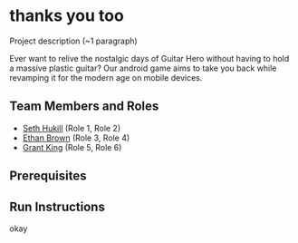 # thanks you too

Project description (~1 paragraph)

Ever want to relive the nostalgic days of Guitar Hero without having to hold a massive plastic guitar? Our android game aims to take you back while revamping it for the modern age on mobile devices.

## Team Members and Roles

* [Seth Hukill](https://github.com/sethhukill/CIS350-HW2-Hukill) (Role 1, Role 2)
* [Ethan Brown](https://github.com/Ethan37/-CIS350-HW2-Brown)  (Role 3, Role 4)
* [Grant King](https://github.com/GKing97/CIS350-HW2-King) (Role 5, Role 6)

## Prerequisites

## Run Instructions
okay
